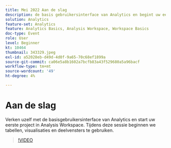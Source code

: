 ```yaml
---
title: Mei 2022 Aan de slag
description: de basis gebruikersinterface van Analytics en begint uw eerste project in Analysis Workspace, gebruikstabellen, visualisaties en panelen
solution: Analytics
feature-set: Analytics
feature: Analytics Basics, Analysis Workspace, Workspace Basics
doc-type: Event
role: User
level: Beginner
kt: 10464
thumbnail: 343329.jpeg
exl-id: a52028eb-d49d-4d0f-9a65-70c68ef1899a
source-git-commit: ca06e5a8b1602a7bcfb83a43f529680a5a96bacf
workflow-type: tm+mt
source-wordcount: '49'
ht-degree: 4%

---
```


# Aan de slag

Verken uzelf met de basisgebruikersinterface van Analytics en start uw eerste project in Analysis Workspace. Tijdens deze sessie beginnen we tabellen, visualisaties en deelvensters te gebruiken.

>[!VIDEO](https://video.tv.adobe.com/v/343329/?quality=12&learn=on)
